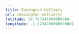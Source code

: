 ```yaml
---
title: Easington Colliery
url: /easington-colliery/
latitude: 54.787541000000004
longitude: -1.3234700000000001
---
```


